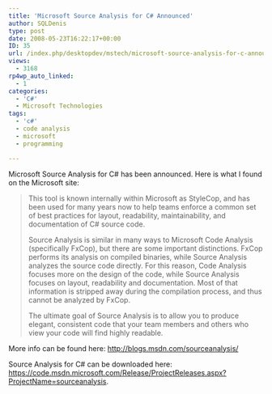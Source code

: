 ```yaml
---
title: 'Microsoft Source Analysis for C# Announced'
author: SQLDenis
type: post
date: 2008-05-23T16:22:17+00:00
ID: 35
url: /index.php/desktopdev/mstech/microsoft-source-analysis-for-c-announce/
views:
  - 3168
rp4wp_auto_linked:
  - 1
categories:
  - 'C#'
  - Microsoft Technologies
tags:
  - 'c#'
  - code analysis
  - microsoft
  - programming

---
```

Microsoft Source Analysis for C# has been announced. Here is what I found on the Microsoft site:
  


> This tool is known internally within Microsoft as StyleCop, and has been used for many years now to help teams enforce a common set of best practices for layout, readability, maintainability, and documentation of C# source code.</p> 
> 
> Source Analysis is similar in many ways to Microsoft Code Analysis (specifically FxCop), but there are some important distinctions. FxCop performs its analysis on compiled binaries, while Source Analysis analyzes the source code directly. For this reason, Code Analysis focuses more on the design of the code, while Source Analysis focuses on layout, readability and documentation. Most of that information is stripped away during the compilation process, and thus cannot be analyzed by FxCop.
> 
> The ultimate goal of Source Analysis is to allow you to produce elegant, consistent code that your team members and others who view your code will find highly readable. 

More info can be found here: http://blogs.msdn.com/sourceanalysis/
  
Source Analysis for C# can be downloaded here: https://code.msdn.microsoft.com/Release/ProjectReleases.aspx?ProjectName=sourceanalysis.